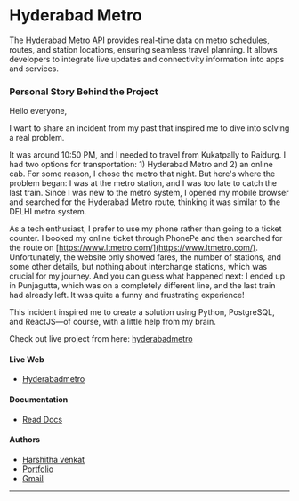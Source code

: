 # Hyderabad Metro
The Hyderabad Metro API provides real-time data on metro schedules, routes, and station locations, ensuring seamless travel planning. It allows developers to integrate live updates and connectivity information into apps and services.

### Personal Story Behind the Project

Hello everyone,

I want to share an incident from my past that inspired me to dive into solving a real problem.

It was around 10:50 PM, and I needed to travel from Kukatpally to Raidurg. I had two options for transportation: 1) Hyderabad Metro and 2) an online cab. For some reason, I chose the metro that night. But here's where the problem began: I was at the metro station, and I was too late to catch the last train. Since I was new to the metro system, I opened my mobile browser and searched for the Hyderabad Metro route, thinking it was similar to the DELHI metro system.

As a tech enthusiast, I prefer to use my phone rather than going to a ticket counter. I booked my online ticket through PhonePe and then searched for the route on [https://www.ltmetro.com/](https://www.ltmetro.com/). Unfortunately, the website only showed fares, the number of stations, and some other details, but nothing about interchange stations, which was crucial for my journey. And you can guess what happened next: I ended up in Punjagutta, which was on a completely different line, and the last train had already left. It was quite a funny and frustrating experience!

This incident inspired me to create a solution using Python, PostgreSQL, and ReactJS—of course, with a little help from my brain.

Check out live project from here: [hyderabadmetro](https://hydmetro.vercel.app/)


#### Live Web

- [Hyderabadmetro](https://hyderabadmetro.vercel.app/)

#### Documentation

- [Read Docs](https://github.com/harshidev01/hydmetro)

#### Authors

- [Harshitha venkat](https://www.github.com/harshidev01)
- [Portfolio](https://harshithadev.vercel.app/)
- [Gmail](mailto:harshithavenkat017@gmail.com)

---


